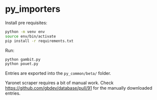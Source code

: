 # py_importers

Install pre requisites:

```bash
python -m venv env
source env/bin/activate
pip install -r requirements.txt
```

Run:

```bash
python gambit.py
python pouet.py
```

Entries are exported into the `py_common/beta/` folder.

Yaronet scraper requires a bit of manual work.
Check https://github.com/gbdev/database/pull/91 for the manually downloaded entries.
